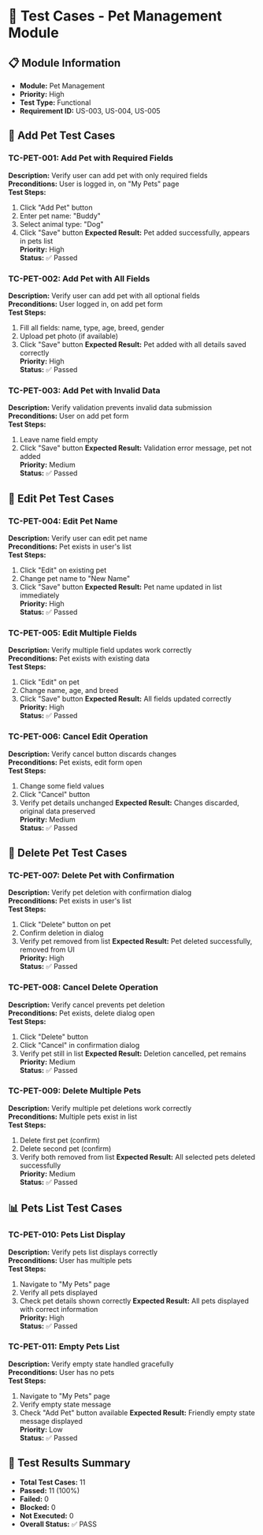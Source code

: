# 🧪 Test Cases - Pet Management Module

## 📋 Module Information
- **Module:** Pet Management
- **Priority:** High
- **Test Type:** Functional
- **Requirement ID:** US-003, US-004, US-005

## 🐾 Add Pet Test Cases

### TC-PET-001: Add Pet with Required Fields
**Description:** Verify user can add pet with only required fields  
**Preconditions:** User is logged in, on "My Pets" page  
**Test Steps:**
1. Click "Add Pet" button
2. Enter pet name: "Buddy"
3. Select animal type: "Dog"
4. Click "Save" button
**Expected Result:** Pet added successfully, appears in pets list  
**Priority:** High  
**Status:** ✅ Passed

### TC-PET-002: Add Pet with All Fields
**Description:** Verify user can add pet with all optional fields  
**Preconditions:** User logged in, on add pet form  
**Test Steps:**
1. Fill all fields: name, type, age, breed, gender
2. Upload pet photo (if available)
3. Click "Save" button
**Expected Result:** Pet added with all details saved correctly  
**Priority:** High  
**Status:** ✅ Passed

### TC-PET-003: Add Pet with Invalid Data
**Description:** Verify validation prevents invalid data submission  
**Preconditions:** User on add pet form  
**Test Steps:**
1. Leave name field empty
2. Click "Save" button
**Expected Result:** Validation error message, pet not added  
**Priority:** Medium  
**Status:** ✅ Passed

## 🐾 Edit Pet Test Cases

### TC-PET-004: Edit Pet Name
**Description:** Verify user can edit pet name  
**Preconditions:** Pet exists in user's list  
**Test Steps:**
1. Click "Edit" on existing pet
2. Change pet name to "New Name"
3. Click "Save" button
**Expected Result:** Pet name updated in list immediately  
**Priority:** High  
**Status:** ✅ Passed

### TC-PET-005: Edit Multiple Fields
**Description:** Verify multiple field updates work correctly  
**Preconditions:** Pet exists with existing data  
**Test Steps:**
1. Click "Edit" on pet
2. Change name, age, and breed
3. Click "Save" button
**Expected Result:** All fields updated correctly  
**Priority:** High  
**Status:** ✅ Passed

### TC-PET-006: Cancel Edit Operation
**Description:** Verify cancel button discards changes  
**Preconditions:** Pet exists, edit form open  
**Test Steps:**
1. Change some field values
2. Click "Cancel" button
3. Verify pet details unchanged
**Expected Result:** Changes discarded, original data preserved  
**Priority:** Medium  
**Status:** ✅ Passed

## 🐾 Delete Pet Test Cases

### TC-PET-007: Delete Pet with Confirmation
**Description:** Verify pet deletion with confirmation dialog  
**Preconditions:** Pet exists in user's list  
**Test Steps:**
1. Click "Delete" button on pet
2. Confirm deletion in dialog
3. Verify pet removed from list
**Expected Result:** Pet deleted successfully, removed from UI  
**Priority:** High  
**Status:** ✅ Passed

### TC-PET-008: Cancel Delete Operation
**Description:** Verify cancel prevents pet deletion  
**Preconditions:** Pet exists, delete dialog open  
**Test Steps:**
1. Click "Delete" button
2. Click "Cancel" in confirmation dialog
3. Verify pet still in list
**Expected Result:** Deletion cancelled, pet remains  
**Priority:** Medium  
**Status:** ✅ Passed

### TC-PET-009: Delete Multiple Pets
**Description:** Verify multiple pet deletions work correctly  
**Preconditions:** Multiple pets exist in list  
**Test Steps:**
1. Delete first pet (confirm)
2. Delete second pet (confirm)
3. Verify both removed from list
**Expected Result:** All selected pets deleted successfully  
**Priority:** Medium  
**Status:** ✅ Passed

## 📊 Pets List Test Cases

### TC-PET-010: Pets List Display
**Description:** Verify pets list displays correctly  
**Preconditions:** User has multiple pets  
**Test Steps:**
1. Navigate to "My Pets" page
2. Verify all pets displayed
3. Check pet details shown correctly
**Expected Result:** All pets displayed with correct information  
**Priority:** High  
**Status:** ✅ Passed

### TC-PET-011: Empty Pets List
**Description:** Verify empty state handled gracefully  
**Preconditions:** User has no pets  
**Test Steps:**
1. Navigate to "My Pets" page
2. Verify empty state message
3. Check "Add Pet" button available
**Expected Result:** Friendly empty state message displayed  
**Priority:** Low  
**Status:** ✅ Passed

## 🎯 Test Results Summary
- **Total Test Cases:** 11
- **Passed:** 11 (100%)
- **Failed:** 0
- **Blocked:** 0
- **Not Executed:** 0
- **Overall Status:** ✅ PASS
